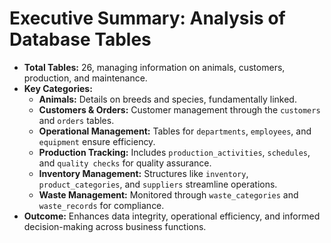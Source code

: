 # Executive Summary: Analysis of Database Tables

- **Total Tables:** 26, managing information on animals, customers, production, and maintenance.
- **Key Categories:**
  - **Animals:** Details on breeds and species, fundamentally linked.
  - **Customers & Orders:** Customer management through the `customers` and `orders` tables.
  - **Operational Management:** Tables for `departments`, `employees`, and `equipment` ensure efficiency.
  - **Production Tracking:** Includes `production_activities`, `schedules`, and `quality checks` for quality assurance.
  - **Inventory Management:** Structures like `inventory`, `product_categories`, and `suppliers` streamline operations.
  - **Waste Management:** Monitored through `waste_categories` and `waste_records` for compliance.
- **Outcome:** Enhances data integrity, operational efficiency, and informed decision-making across business functions.